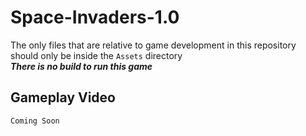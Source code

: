 # Space-Invaders-1.0
The only files that are relative to game development in this repository should only be inside the `Assets` directory<br>
***There is no build to run this game***

## Gameplay Video
`Coming Soon`
